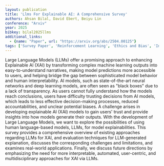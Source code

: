 ```yaml
---
layout: publication
title: 'Llms For Explainable AI: A Comprehensive Survey'
authors: Ahsan Bilal, David Ebert, Beiyu Lin
conference: "Arxiv"
year: 2025
bibkey: bilal2025llms
additional_links:
  - {name: "Paper", url: "https://arxiv.org/abs/2504.00125"}
tags: ['Survey Paper', 'Reinforcement Learning', 'Ethics and Bias', 'Interpretability', 'Interpretability and Explainability', 'Applications']
---
```

Large Language Models (LLMs) offer a promising approach to enhancing
Explainable AI (XAI) by transforming complex machine learning outputs into
easy-to-understand narratives, making model predictions more accessible to
users, and helping bridge the gap between sophisticated model behavior and
human interpretability. AI models, such as state-of-the-art neural networks and
deep learning models, are often seen as "black boxes" due to a lack of
transparency. As users cannot fully understand how the models reach
conclusions, users have difficulty trusting decisions from AI models, which
leads to less effective decision-making processes, reduced accountabilities,
and unclear potential biases. A challenge arises in developing explainable AI
(XAI) models to gain users' trust and provide insights into how models generate
their outputs. With the development of Large Language Models, we want to
explore the possibilities of using human language-based models, LLMs, for model
explainabilities. This survey provides a comprehensive overview of existing
approaches regarding LLMs for XAI, and evaluation techniques for LLM-generated
explanation, discusses the corresponding challenges and limitations, and
examines real-world applications. Finally, we discuss future directions by
emphasizing the need for more interpretable, automated, user-centric, and
multidisciplinary approaches for XAI via LLMs.
